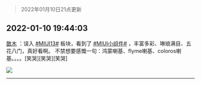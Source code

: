 > 2022年01月10日21点更新
<link rel="stylesheet" href="https://cdn.jsdelivr.net/gh/taotie6/sampleJSON@main/css/photo_show.css">
<meta name="referrer" content="no-referrer" />


 ## 2022-01-10 19:44:03 

 [㪚木](https://www.coolapk.com/feed/32729966?shareKey=ZWU4YWI1ZjdmOWYyNjFkYzMxMzA~) ：误入 <a class="feed-link-tag" href="/t/MIUI13?type=0">#MIUI13#</a> 板块，看到了 <a class="feed-link-tag" href="/t/MIUI小组件?type=0">#MIUI小组件#</a> ，丰富多彩、琳琅满目、五花八门，真好看啊。
不禁想要感慨一句：鸿蒙喇基、flyme喇基、coloros喇基。。。。[笑哭][笑哭][笑哭] 

<div class="album">
<img class="img-item" src="http://image.coolapk.com/feed/2021/0604/09/3142203_cc75c90b_1482_4911@300x300.gif" />
</div>

 ------- 

